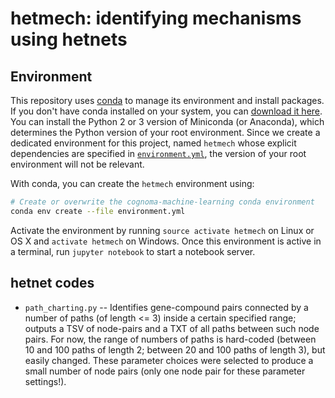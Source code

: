 # hetmech: identifying mechanisms using hetnets

## Environment

This repository uses [conda](http://conda.pydata.org/docs/ "Conda package management system and environment management system documentation") to manage its environment and install packages. If you don't have conda installed on your system, you can [download it here](http://conda.pydata.org/miniconda.html "Miniconda Homepage"). You can install the Python 2 or 3 version of Miniconda (or Anaconda), which determines the Python version of your root environment. Since we create a dedicated environment for this project, named `hetmech` whose explicit dependencies are specified in [`environment.yml`](environment.yml), the version of your root environment will not be relevant.

With conda, you can create the `hetmech` environment using:

```sh
# Create or overwrite the cognoma-machine-learning conda environment
conda env create --file environment.yml
```

Activate the environment by running `source activate hetmech` on Linux or OS X and `activate hetmech` on Windows. Once this environment is active in a terminal, run `jupyter notebook` to start a notebook server.

## hetnet codes

* `path_charting.py` -- Identifies gene-compound pairs connected by a number of paths (of length <= 3) inside a certain specified range; outputs a TSV of node-pairs and a TXT of all paths between such node pairs. For now, the range of numbers of paths is hard-coded (between 10 and 100 paths of length 2; between 20 and 100 paths of length 3), but easily changed. These parameter choices were selected to produce a small number of node pairs (only one node pair for these parameter settings!).
